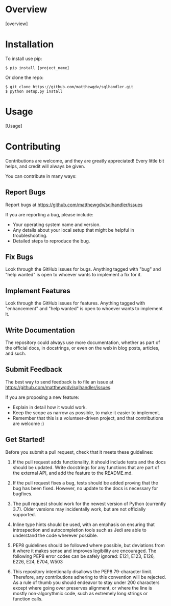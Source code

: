 Overview
====================

[overview]

Installation
====================

To install use pip:

    $ pip install [project_name]


Or clone the repo:

    $ git clone https://github.com/matthewgdv/sqlhandler.git
    $ python setup.py install


Usage
====================

[Usage]

Contributing
====================

Contributions are welcome, and they are greatly appreciated! Every little bit helps, and credit will always be given.

You can contribute in many ways:

Report Bugs
--------------------

Report bugs at https://github.com/matthewgdv/sqlhandler/issues

If you are reporting a bug, please include:

* Your operating system name and version.
* Any details about your local setup that might be helpful in troubleshooting.
* Detailed steps to reproduce the bug.

Fix Bugs
--------------------

Look through the GitHub issues for bugs. Anything tagged with "bug" and "help wanted" is open to whoever wants to implement a fix for it.

Implement Features
--------------------

Look through the GitHub issues for features. Anything tagged with "enhancement" and "help wanted" is open to whoever wants to implement it.

Write Documentation
--------------------

The repository could always use more documentation, whether as part of the official docs, in docstrings, or even on the web in blog posts, articles, and such.

Submit Feedback
--------------------

The best way to send feedback is to file an issue at https://github.com/matthewgdv/sqlhandler/issues.

If you are proposing a new feature:

* Explain in detail how it would work.
* Keep the scope as narrow as possible, to make it easier to implement.
* Remember that this is a volunteer-driven project, and that contributions are welcome :)

Get Started!
--------------------

Before you submit a pull request, check that it meets these guidelines:

1.  If the pull request adds functionality, it should include tests and the docs should be updated. Write docstrings for any functions that are part of the external API, and add
    the feature to the README.md.

2.  If the pull request fixes a bug, tests should be added proving that the bug has been fixed. However, no update to the docs is necessary for bugfixes.

3.  The pull request should work for the newest version of Python (currently 3.7). Older versions may incidentally work, but are not officially supported.

4.  Inline type hints should be used, with an emphasis on ensuring that introspection and autocompletion tools such as Jedi are able to understand the code wherever possible.

5.  PEP8 guidelines should be followed where possible, but deviations from it where it makes sense and improves legibility are encouraged. The following PEP8 error codes can be
    safely ignored: E121, E123, E126, E226, E24, E704, W503

6.  This repository intentionally disallows the PEP8 79-character limit. Therefore, any contributions adhering to this convention will be rejected. As a rule of thumb you should
    endeavor to stay under 200 characters except where going over preserves alignment, or where the line is mostly non-algorythmic code, such as extremely long strings or function
    calls.
